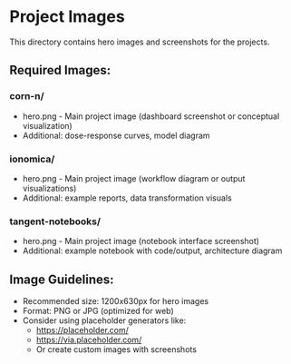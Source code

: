 # Project Images

This directory contains hero images and screenshots for the projects.

## Required Images:

### corn-n/
- hero.png - Main project image (dashboard screenshot or conceptual visualization)
- Additional: dose-response curves, model diagram

### ionomica/
- hero.png - Main project image (workflow diagram or output visualizations)
- Additional: example reports, data transformation visuals

### tangent-notebooks/
- hero.png - Main project image (notebook interface screenshot)
- Additional: example notebook with code/output, architecture diagram

## Image Guidelines:
- Recommended size: 1200x630px for hero images
- Format: PNG or JPG (optimized for web)
- Consider using placeholder generators like:
  - https://placeholder.com/
  - https://via.placeholder.com/
  - Or create custom images with screenshots
